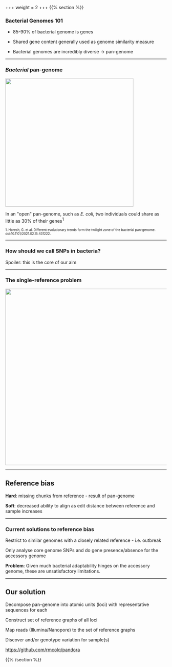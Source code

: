 +++
weight = 2
+++
{{% section %}}

### Bacterial Genomes 101

- 85-90% of bacterial genome is genes

- Shared gene content generally used as genome similarity measure

- Bacterial genomes are incredibly diverse &rarr; pan-genome

---

### *Bacterial* pan-genome


<img src="images/pangenome.png"  height="400" style="border: none;">

In an "open" pan-genome, such as *E. coli*, two individuals could share as little as 30%
of their genes<sup style="font-size: small;">1</sup>

<font size="0.1em;">1. Horesh, G. et al. Different evolutionary trends form the twilight zone of the bacterial pan-genome. doi:10.1101&#x2F;2021.02.15.431222.</font>

---

### How should we call SNPs in bacteria?

Spoiler: this is the core of our aim

---

### The single-reference problem

<img src="images/single-ref.png"  height="550" style="border: none;">

---

## Reference bias

<p class="fragment fade-in-then-semi-out">
<b>Hard</b>: missing chunks from reference - result of pan-genome
</p>

<p class="fragment fade-in">
<b>Soft</b>: decreased ability to align as edit distance between reference and sample increases
</p>

---

### Current solutions to reference bias

<p class="fragment fade-in-then-semi-out">
Restrict to similar genomes with a closely related reference - i.e. outbreak
</p>
<p class="fragment fade-in-then-semi-out">
Only analyse core genome SNPs and do gene presence/absence for the accessory genome
</p>
<p class="fragment fade-up">
<b>Problem</b>: Given much bacterial adaptability hinges on the accessory genome, these are unsatisfactory limitations.
</p>

---

## Our solution

<p class="fragment fade-in-then-semi-out">
Decompose pan-genome into atomic units (loci) with representative sequences for each
</p>
<p class="fragment fade-in-then-semi-out">
Construct set of reference graphs of all loci
</p>
<p class="fragment fade-in-then-semi-out">
Map reads (Illumina/Nanopore) to the set of reference graphs
</p>
<p class="fragment fade-in-then-semi-out">
Discover and/or genotype variation for sample(s)
</p>
<p class="fragment fade-up">
<a href="https://github.com/rmcolq/pandora">https://github.com/rmcolq/pandora</a>
</p>

{{% /section %}}
